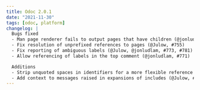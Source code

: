 ```yaml
---
title: Odoc 2.0.1
date: "2021-11-30"
tags: [odoc, platform]
changelog: |
  Bugs fixed
  - Man page renderer fails to output pages that have children (@jonludlam, @Julow, #766)
  - Fix resolution of unprefixed references to pages (@Julow, #755)
  - Fix reporting of ambiguous labels (@Julow, @jonludlam, #773, #781)
  - Allow referencing of labels in the top comment (@jonludlam, #771)

  Additions
  - Strip unquoted spaces in identifiers for a more flexible reference syntax (@lubegasimon, @panglesd, #783)
  - Add context to messages raised in expansions of includes (@Julow, #780)
---
```


